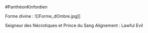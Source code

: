 #PanthéonKinfordien


Forme divine :
![[Forme_dOmbre.jpg]]

Seigneur des Nécrotiques et Prince du Sang
Alignement : Lawful Evil
